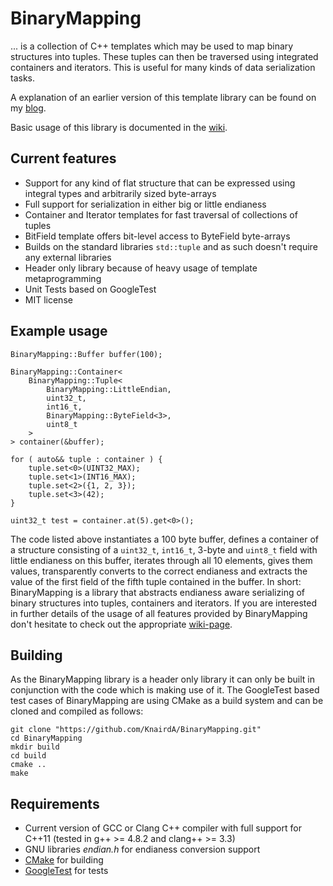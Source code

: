 # BinaryMapping

... is a collection of C++ templates which may be used to map binary structures into tuples. These tuples can then be traversed using integrated containers and iterators. This is useful for many kinds of data serialization tasks.

A explanation of an earlier version of this template library can be found on my [blog](http://blog.kummerlaender.eu/artikel/mapping-binary-structures-as-tuples-using-template-metaprogramming).

Basic usage of this library is documented in the [wiki](https://github.com/KnairdA/BinaryMapping/wiki/Basic-Usage).

## Current features

- Support for any kind of flat structure that can be expressed using integral types and arbitrarily sized byte-arrays
- Full support for serialization in either big or little endianess
- Container and Iterator templates for fast traversal of collections of tuples
- BitField template offers bit-level access to ByteField byte-arrays
- Builds on the standard libraries `std::tuple` and as such doesn't require any external libraries
- Header only library because of heavy usage of template metaprogramming
- Unit Tests based on GoogleTest
- MIT license

## Example usage

```
BinaryMapping::Buffer buffer(100);

BinaryMapping::Container<
	BinaryMapping::Tuple<
		BinaryMapping::LittleEndian,
		uint32_t,
		int16_t,
		BinaryMapping::ByteField<3>,
		uint8_t
	>
> container(&buffer);

for ( auto&& tuple : container ) {
	tuple.set<0>(UINT32_MAX);
	tuple.set<1>(INT16_MAX);
	tuple.set<2>({1, 2, 3});
	tuple.set<3>(42);
}

uint32_t test = container.at(5).get<0>();
```

The code listed above instantiates a 100 byte buffer, defines a container of a structure consisting of a `uint32_t`, `int16_t`, 3-byte and `uint8_t` field with little endianess on this buffer, iterates through all 10 elements, gives them values, transparently converts to the correct endianess and extracts the value of the first field of the fifth tuple contained in the buffer.
In short: BinaryMapping is a library that abstracts endianess aware serializing of binary structures into tuples, containers and iterators.
If you are interested in further details of the usage of all features provided by BinaryMapping don't hesitate to check out the appropriate [wiki-page](https://github.com/KnairdA/BinaryMapping/wiki/Basic-Usage).

## Building

As the BinaryMapping library is a header only library it can only be built in conjunction with the code which is making use of it.
The GoogleTest based test cases of BinaryMapping are using CMake as a build system and can be cloned and compiled as follows:

```
git clone "https://github.com/KnairdA/BinaryMapping.git"
cd BinaryMapping
mkdir build
cd build
cmake ..
make
```

## Requirements

- Current version of GCC or Clang C++ compiler with full support for C++11 (tested in g++ >= 4.8.2 and clang++ >= 3.3)
- GNU libraries _endian.h_ for endianess conversion support
- [CMake](http://www.cmake.org/) for building
- [GoogleTest](http://code.google.com/p/googletest/) for tests
